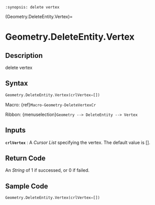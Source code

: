 ```{module} Geometry.DeleteEntity.Vertex()
:synopsis: delete vertex
```

(Geometry.DeleteEntity.Vertex)=

# Geometry.DeleteEntity.Vertex

## Description

delete vertex

## Syntax

```python
Geometry.DeleteEntity.Vertex(crlVertex=[])
```

Macro: {ref}`Macro-Geometry-DeleteVertexCr`

Ribbon: {menuselection}`Geometry --> DeleteEntity --> Vertex`

## Inputs

**`crlVertex`**
: A _Cursor List_ specifying the vertex. The default value is [].

## Return Code

An _String_ of 1 if successed, or 0 if failed.

## Sample Code

```python
Geometry.DeleteEntity.Vertex(crlVertex=[])
```
